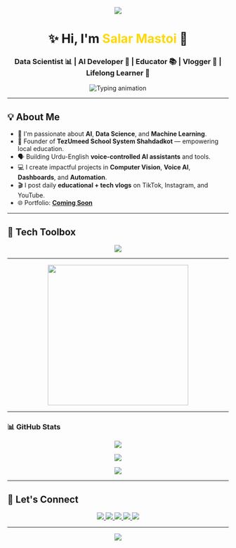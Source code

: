 <!-- 🌟 Soft Animated Header Banner -->
<p align="center">
  <img src="https://capsule-render.vercel.app/api?type=waving&color=800000&height=200&section=header&text=Welcome%20to%20Salar%20Mastoi's%20World&fontSize=38&fontAlign=50&fontColor=ffffff" />
</p>

<!-- 🙋 Name and Subtitle -->
<h1 align="center">✨ Hi, I'm <span style="color:#FFD700;">Salar Mastoi</span> 💼</h1>
<h3 align="center">Data Scientist 📊 | AI Developer 🤖 | Educator 📚 | Vlogger 🎥 | Lifelong Learner 🔁</h3>

<!-- 💬 Typing Animation -->
<p align="center">
  <img src="https://readme-typing-svg.demolab.com?font=Fira+Code&size=22&pause=1000&center=true&vCenter=true&width=600&lines=Building+Smart+AI+Solutions;Crafting+Educational+Experiences;Creating+Content+that+Inspires;Python+%7C+ML+%7C+Computer+Vision+%7C+Voice+AI" alt="Typing animation" />
</p>

---

## 💡 About Me

- 🧠 I'm passionate about **AI**, **Data Science**, and **Machine Learning**.
- 🏫 Founder of **TezUmeed School System Shahdadkot** — empowering local education.
- 🗣️ Building Urdu-English **voice-controlled AI assistants** and tools.
- 💻 I create impactful projects in **Computer Vision**, **Voice AI**, **Dashboards**, and **Automation**.
- 🎬 I post daily **educational + tech vlogs** on TikTok, Instagram, and YouTube.
- 🌐 Portfolio: [**Coming Soon**](https://github.com/salarmastoi110)

---

## 🧰 Tech Toolbox

<p align="center">
  <img src="https://skillicons.dev/icons?i=python,opencv,tensorflow,pytorch,streamlit,docker,git,github,vscode,html,css,js,react,nextjs,tailwind,figma,excel" />
</p>

---

<!-- 🎥 Content Creation Animation -->
<p align="center">
  <img src="https://media.giphy.com/media/lP8xu5t2DLGG045H8F/giphy.gif" width="320px" />
</p>

---

### 📊 GitHub Stats

<p align="center">
  <img src="https://github-readme-streak-stats.herokuapp.com?user=salarmastoi110&theme=maroongold&hide_border=false" />
</p>

<p align="center">
  <img src="https://github-readme-stats.vercel.app/api?username=salarmastoi110&show_icons=true&theme=maroongold&hide_border=false&rank_icon=github" />
</p>

<p align="center">
  <img src="https://github-readme-stats.vercel.app/api/top-langs/?username=salarmastoi110&layout=compact&theme=maroongold&hide_border=false" />
</p>

---

## 🔗 Let's Connect

<p align="center">
  <a href="https://www.linkedin.com/in/salarmastoi110/">
    <img src="https://img.shields.io/badge/LinkedIn-%230A66C2.svg?style=for-the-badge&logo=linkedin&logoColor=white" />
  </a>
  <a href="https://www.instagram.com/salarmastoi110/">
    <img src="https://img.shields.io/badge/Instagram-%23E4405F.svg?style=for-the-badge&logo=instagram&logoColor=white" />
  </a>
  <a href="https://www.tiktok.com/@salarmastoi110">
    <img src="https://img.shields.io/badge/TikTok-%23000000.svg?style=for-the-badge&logo=tiktok&logoColor=white" />
  </a>
  <a href="https://github.com/salarmastoi110">
    <img src="https://img.shields.io/badge/GitHub-%23121011.svg?style=for-the-badge&logo=github&logoColor=white" />
  </a>
  <a href="https://youtube.com/@salarmastoi110">
    <img src="https://img.shields.io/badge/YouTube-%23FF0000.svg?style=for-the-badge&logo=youtube&logoColor=white" />
  </a>
</p>

---

<!-- 🌷 Footer Banner -->
<p align="center">
  <img src="https://capsule-render.vercel.app/api?type=waving&color=800000&height=120&section=footer" />
</p>
